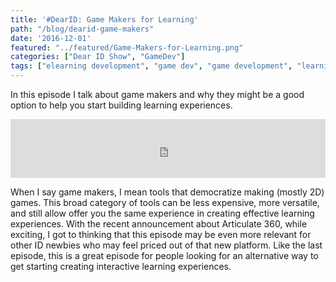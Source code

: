 ```yaml
---
title: '#DearID: Game Makers for Learning'
path: "/blog/dearid-game-makers"
date: '2016-12-01'
featured: "../featured/Game-Makers-for-Learning.png"
categories: ["Dear ID Show", "GameDev"]
tags: ["elearning development", "game dev", "game development", "learning experience design"]
---
```


In this episode I talk about game makers and why they might be a good option to help you start building learning experiences.

<iframe src="https://simplecast.com/e/52594?style=medium-light" width="100%" height="94px" frameborder="0" scrolling="no" seamless=""></iframe>

When I say game makers, I mean tools that democratize making (mostly 2D) games. This broad category of tools can be less expensive, more versatile, and still allow offer you the same experience in creating effective learning experiences. With the recent announcement about Articulate 360, while exciting, I got to thinking that this episode may be even more relevant for other ID newbies who may feel priced out of that new platform. Like the last episode, this is a great episode for people looking for an alternative way to get starting creating interactive learning experiences.
